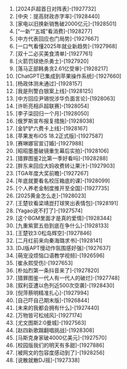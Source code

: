 
1. [2024乒超首日对阵表]-[1927732]
1. [中央：提高财政赤字率]-[1928440]
1. [家电以旧换新销售破2000亿元]-[1928501]
1. [“一新”“五城”看消费]-[1928277]
1. [中方代表回应也门局势]-[1927667]
1. [一口气看懂2025年就业新趋势]-[1927968]
1. [双十二必买美食清单]-[1927761]
1. [火箭罚球绝杀勇士]-[1927920]
1. [落马正部韩勇贪2.61亿受审]-[1928217]
1. [ChatGPT已集成到苹果操作系统]-[1927660]
1. [杨政体测未通过]-[1928157]
1. [我是刑警白银案上线]-[1928125]
1. [中方回应尹锡悦涉华负面言论]-[1928063]
1. [许昕亮相乒超联赛]-[1928054]
1. [李子柒回归一个月]-[1928050]
1. [俄罗斯宣布报复措施]-[1928038]
1. [金铲铲六费卡上线]-[1928167]
1. [苹果发布iOS 18.2正式版]-[1927587]
1. [赛琳娜官宣订婚]-[1927988]
1. [昭昭墨墨破镜重生幕后实拍]-[1928106]
1. [猎罪图鉴2比第一季好看吗]-[1928288]
1. [胖东来回应大妈收费转让果汁]-[1927903]
1. [TGA年度大奖前瞻]-[1927267]
1. [年底就要看名校压箱底的课]-[1928099]
1. [个人养老金制度推开至全国]-[1927735]
1. [2025黄金怎么走]-[1928023]
1. [王楚钦看梁靖崑打球笑出表情包]-[1928191]
1. [Yagao说不打了]-[1927574]
1. [这个BGM里面才是真的爱情]-[1928344]
1. [九重紫窦五伯到底在争什么]-[1928133]
1. [王楚钦3:0松岛辉空]-[1927846]
1. [二月红前来向秦海璐求书]-[1928141]
1. [DJ版APT慢动作氛围感好强]-[1927637]
1. [萌宠没烦恼口语教学视频]-[1926596]
1. [崔永熙受伤]-[1927653]
1. [朴灿烈第一条抖音来了]-[1927820]
1. [猎罪图鉴一代人有一代人的破烂]-[1927748]
1. [叙利亚遭以色列近500次空袭]-[1928430]
1. [倪萍蔡明精准扎心]-[1927994]
1. [自己吓自己期末版]-[1926844]
1. [未来的我都会拥有什么]-[1927440]
1. [万物皆可松绒风]-[1927174]
1. [尤文图斯2:0曼城]-[1927563]
1. [赵四新歌踹翻唱挑战]-[1928308]
1. [马斯克身家破4000亿美元]-[1927570]
1. [校园版我们的明天有多甜]-[1927886]
1. [被网文的包容度感动到了]-[1928256]
1. [说散就散DJ摇]-[1927338]